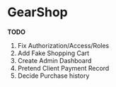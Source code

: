 # GearShop 
<b>TODO</b>
<ol>
  <li>
    Fix Authorization/Access/Roles
  </li>
  <li>
    Add Fake Shopping Cart
  </li>
    <li>
      Create Admin Dashboard 
  </li>
  <li>
    Pretend Client Payment Record
  </li>
  <li>
    Decide Purchase history
  </li>
  </ol>
